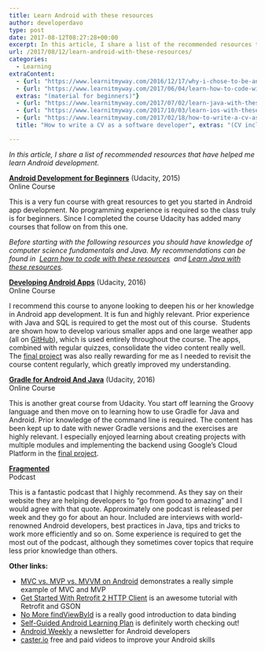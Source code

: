 ```yaml
---
title: Learn Android with these resources
author: developerdavo
type: post
date: 2017-08-12T08:27:28+00:00
excerpt: In this article, I share a list of the recommended resources that have helped me learn Android development.
url: /2017/08/12/learn-android-with-these-resources/
categories:
  - Learning
extraContent:
  - {url: "https://www.learnitmyway.com/2016/12/17/why-i-chose-to-be-an-android-developer-instead-of-ios/", title: "Why I chose to be an Android developer (instead of iOS)"}
  - {url: "https://www.learnitmyway.com/2017/06/04/learn-how-to-code-with-these-resources/", title: "Learn how to code with these resources",
  extras: "(material for beginners)"}
  - {url: "https://www.learnitmyway.com/2017/07/02/learn-java-with-these-resources/", title: "Learn Java with these resources"}
  - {url: "https://www.learnitmyway.com/2017/10/03/learn-ios-with-these-resources/", title: "Learn iOS with these resources"}
  - {url: "https://www.learnitmyway.com/2017/02/18/how-to-write-a-cv-as-a-software-developer/", 
  title: "How to write a CV as a software developer", extras: "(CV included)"}

---
```

_In this article, I share a list of recommended resources that have helped me learn Android development._

<!--more-->

**<a href="https://www.udacity.com/course/android-development-for-beginners--ud837" target="_blank"  
rel="noopener">Android Development for Beginners</a>** (Udacity, 2015)  
Online Course

This is a very fun course with great resources to get you started in Android app development. 
No programming experience is required so the class truly is for beginners. 
Since I completed the course Udacity has added many courses that follow on from this one.

<i>Before starting with the following resources you should have knowledge of computer science fundamentals and Java. 
My recommendations can be found in 
<a href="https://learnitmyway.com/2017/06/04/learn-how-to-code-with-these-resources/" target="_blank" 
rel="noopener">Learn how to code with these resources</a> 
and <a href="https://www.learnitmyway.com/2017/07/02/learn-java-with-these-resources/" target="_blank" 
rel="noopener">Learn Java with these resources</a>.</i>

**<a href="https://www.udacity.com/course/developing-android-apps--ud853" target="_blank" 
rel="noopener">Developing Android Apps</a>** (Udacity, 2016)  
Online Course

I recommend this course to anyone looking to deepen his or her knowledge in Android app development. 
It is fun and highly relevant. 
Prior experience with Java and SQL is required to get the most out of this course. 
Students are shown how to develop various smaller apps and one large weather app 
(all on <a href="https://github.com/udacity?utf8=%E2%9C%93&q=ud851&type=&language=" 
target="_blank" rel="noopener">GitHub</a>), which is used entirely throughout the course. 
The apps, combined with regular quizzes, consolidate the video content really well. 
The <a href="https://github.com/DeveloperDavo/PopMovies" 
target="_blank" rel="noopener">final project</a> was also really rewarding for me 
as I needed to revisit the course content regularly, which greatly improved my understanding.

**<a href="https://www.udacity.com/course/gradle-for-android-and-java--ud867" target="_blank" 
rel="noopener">Gradle for Android And Java</a>** (Udacity, 2016)  
Online Course

This is another great course from Udacity. 
You start off learning the Groovy language and then move on to learning how to use Gradle for Java and Android. 
Prior knowledge of the command line is required. 
The content has been kept up to date with newer Gradle versions and the exercises are highly relevant. 
I especially enjoyed learning about creating projects with multiple modules 
and implementing the backend using Google&#8217;s Cloud Platform in the 
<a href="https://github.com/DeveloperDavo/buildItBigger" 
target="_blank" rel="noopener">final project</a>.

**<a href="http://fragmentedpodcast.com/" target="_blank" 
rel="noopener">Fragmented</a>**  
Podcast

This is a fantastic podcast that I highly recommend. 
As they say on their website they are helping developers to &#8220;go from good to amazing&#8221; 
and I would agree with that quote. Approximately one podcast is released per week and they go for about an hour. 
Included are interviews with world-renowned Android developers, best practices in Java, 
tips and tricks to work more efficiently and so on. 
Some experience is required to get the most out of the podcast, 
although they sometimes cover topics that require less prior knowledge than others.

**Other links:**

  * <a href="https://realm.io/news/eric-maxwell-mvc-mvp-and-mvvm-on-android/?utm_source=
  Android+Weekly&utm_campaign=4355a5dcbf-AndroidWeekly_242&utm_medium=email&utm_term=0_4eb677ad19-4355a5dcbf-338107301" 
  target="_blank" rel="noopener">MVC vs. MVP vs. MVVM on Android</a> demonstrates a really simple example of MVC and MVP
  * <a href="https://code.tutsplus.com/tutorials/getting-started-with-retrofit-2--cms-27792?utm_source=
  Android+Weekly&utm_campaign=aa29d184f9-Android_Weekly_236&utm_medium=email&utm_term=
  0_4eb677ad19-aa29d184f9-338107301" target="_blank" 
  rel="noopener">Get Started With Retrofit 2 HTTP Client</a> is an awesome tutorial with Retrofit and GSON
  * <a href="https://medium.com/google-developers/no-more-findviewbyid-457457644885#.ygqrcq6fm" target="_blank" 
  rel="noopener">No More findViewById</a> is a really good introduction to data binding
  * <a href="https://docs.google.com/document/d/1LhZfkFv7BQjWFPL_VtyzJOrz5TevSqTSjldmiM2rrOI/edit" target="_blank" 
  rel="noopener">Self-Guided Android Learning Plan</a> is definitely worth checking out!
  * <a href="http://androidweekly.net/" target="_blank" 
  rel="noopener">Android Weekly</a> a newsletter for Android developers
  * <a href="https://caster.io/free-episodes-list/" target="_blank" 
  rel="noopener">caster.io</a> free and paid videos to improve your Android skills

